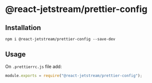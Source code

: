 # @react-jetstream/prettier-config

## Installation

`npm i @react-jetstream/prettier-config --save-dev`

## Usage

On `.prettierrc.js` file add:

```js
module.exports = require("@react-jetstream/prettier-config");
```
